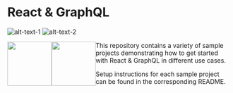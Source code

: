 # React & GraphQL

![alt-text-1]("https://upload.wikimedia.org/wikipedia/commons/thumb/1/17/GraphQL_Logo.svg/1024px-GraphQL_Logo.svg.png "title-1") ![alt-text-2](http://imgur.com/vK9WNIc.png "title-2")


<div>
    <div style="float:left;">
        <img src="https://upload.wikimedia.org/wikipedia/commons/thumb/1/17/GraphQL_Logo.svg/1024px-GraphQL_Logo.svg.png" height="100">
    </div>
    <div style="float:left;">
        <img src="http://imgur.com/vK9WNIc.png" height="100">
    </div>
</div>


This repository contains a variety of sample projects demonstrating how to get started with React & GraphQL in different use cases.

Setup instructions for each sample project can be found in the corresponding README.
